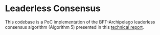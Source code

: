 # Leaderless Consensus 
This codebase is a PoC implementation of the BFT-Archipelago leaderless consensus algorithm (Algorithm 5) presented in this [technical report](https://infoscience.epfl.ch/entities/publication/dcd9f339-a6fc-4b35-a3a3-beda85890adb).
